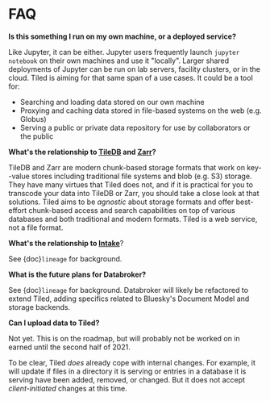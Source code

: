 # FAQ

**Is this something I run on my own machine, or a deployed service?**

Like Jupyter, it can be either. Jupyter users frequently launch ``jupyter
notebook`` on their own machines and use it "locally". Larger shared deployments
of Jupyter can be run on lab servers, facility clusters, or in the cloud.
Tiled is aiming for that same span of a use cases. It could be a tool for:

* Searching and loading data stored on our own machine
* Proxying and caching data stored in file-based systems on the web (e.g. Globus)
* Serving a public or private data repository for use by collaborators or the
  public

**What's the relationship to [TileDB](https://tiledb.com/) and [Zarr](https://zarr.readthedocs.io/en/stable/)?**

TileDB and Zarr are modern chunk-based storage formats that work on key--value
stores including traditional file systems and blob (e.g. S3) storage. They have
many virtues that Tiled does not, and if it is practical for you to transcode your
data into TileDB or Zarr, you should take a close look at that solutions. Tiled
aims to be *agnostic* about storage formats and offer best-effort chunk-based
access and search capabilities on top of various databases and both
traditional and modern formats. Tiled is a web service, not a file format.

**What's the relationship to [Intake](https://intake.readthedocs.org/)**?

See {doc}`lineage` for background.

**What is the future plans for Databroker?**

See {doc}`lineage` for background. Databroker will likely be refactored to
extend Tiled, adding specifics related to Bluesky's Document Model and
storage backends.

**Can I upload data to Tiled?**

Not yet. This is on the roadmap, but will probably not be worked on in earned
until the second half of 2021.

To be clear, Tiled *does* already cope with internal changes. For example, it
will update if files in a directory it is serving or entries in a
database it is serving have been added, removed, or changed. But it does not
accept *client-initiated* changes at this time.
